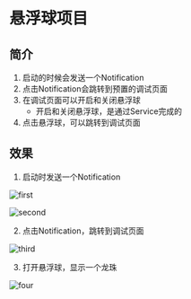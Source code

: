 # 悬浮球项目

## 简介
1. 启动的时候会发送一个Notification  
2. 点击Notification会跳转到预置的调试页面
3. 在调试页面可以开启和关闭悬浮球 
   * 开启和关闭悬浮球，是通过Service完成的
4. 点击悬浮球，可以跳转到调试页面

## 效果
1. 启动时发送一个Notification

![first](https://github.com/kanglongba/FloatView/blob/master/screenshot/first.png)  
   
![second](https://github.com/kanglongba/FloatView/blob/master/screenshot/second.png)

2. 点击Notification，跳转到调试页面
   
![third](./screenshot/third.png)

3. 打开悬浮球，显示一个龙珠

![four](https://github.com/kanglongba/FloatView/blob/master/screenshot/four.png)
